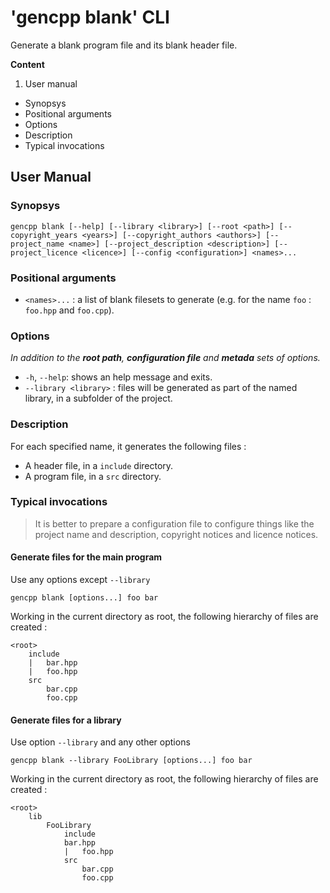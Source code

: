 # 'gencpp blank' CLI

Generate a blank program file and its blank header file.

**Content**

1. User manual
  * Synopsys
  * Positional arguments
  * Options
  * Description
  * Typical invocations

## User Manual

### Synopsys

`gencpp blank [--help] [--library <library>] [--root <path>] [--copyright_years <years>] [--copyright_authors <authors>] [--project_name <name>] [--project_description <description>] [--project_licence <licence>] [--config <configuration>] <names>...`

### Positional arguments

* `<names>...` : a list of blank filesets to generate (e.g. for the name `foo` : `foo.hpp` and `foo.cpp`).

### Options

_In addition to the **root path**, **configuration file** and **metada** sets of options._

* `-h`, `--help`: shows an help message and exits.
* `--library <library>` : files will be generated as part of the named library, in a subfolder of the project.

### Description

For each specified name, it generates the following files : 

* A header file, in a `include` directory.
* A program file, in a `src` directory.

### Typical invocations

> It is better to prepare a configuration file to configure things like the project name and description, copyright notices and licence notices.

#### Generate files for the main program

Use any options except `--library`

```
gencpp blank [options...] foo bar
```

Working in the current directory as root, the following hierarchy of files are created : 

```
<root>
    include
    |   bar.hpp
    |   foo.hpp
    src
        bar.cpp
        foo.cpp
```


#### Generate files for a library

Use option `--library` and any other options

```
gencpp blank --library FooLibrary [options...] foo bar
```

Working in the current directory as root, the following hierarchy of files are created : 

```
<root>
    lib
        FooLibrary
            include
            bar.hpp
            |   foo.hpp
            src
                bar.cpp
                foo.cpp
```
